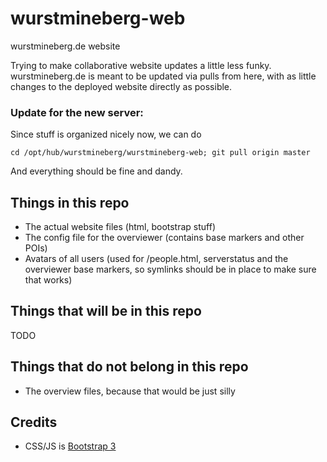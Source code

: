 wurstmineberg-web
=================

wurstmineberg.de website

Trying to make collaborative website updates a little less funky.
wurstmineberg.de is meant to be updated via pulls from here, with as little changes to the deployed website directly as possible.  

### Update for the new server:
Since stuff is organized nicely now, we can do

    cd /opt/hub/wurstmineberg/wurstmineberg-web; git pull origin master
    
And everything should be fine and dandy.

Things in this repo
-------------------

- The actual website files (html, bootstrap stuff)
- The config file for the overviewer (contains base markers and other POIs)
- Avatars of all users (used for /people.html, serverstatus and the overviewer base markers, so symlinks should be in place to make sure that works)

Things that will be in this repo
--------------------------------

TODO

Things that do not belong in this repo
--------------------------------------

- The overview files, because that would be just silly


Credits
-------

- CSS/JS is [Bootstrap 3](http://getbootstrap.com/)
